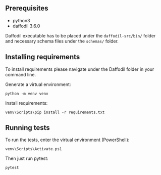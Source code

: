 ## Prerequisites

- python3
- daffodil 3.6.0

Daffodil executable has to be placed under the `daffodil-src/bin/` folder and necessary schema files under the `schemas/` folder.

## Installing requirements

To install requirements please navigate under the Daffodil folder in your command line.

Generate a virtual environment:

    python -m venv venv

Install requirements:

    venv\Scripts\pip install -r requirements.txt

## Running tests

To run the tests, enter the virtual environment (PowerShell):

    venv\Scripts\Activate.ps1

Then just run pytest:

    pytest
